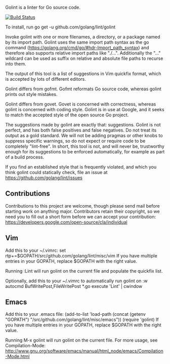 Golint is a linter for Go source code.

[![Build Status](https://travis-ci.org/golang/lint.svg?branch=master)](https://travis-ci.org/golang/lint)

To install, run
  go get -u github.com/golang/lint/golint

Invoke golint with one or more filenames, a directory, or a package named
by its import path. Golint uses the same import path syntax as the go
command (https://golang.org/cmd/go/#hdr-Import_path_syntax) and therefore
also supports relative import paths like "./...". Additionally the "..."
wildcard can be used as suffix on relative and absolute file paths to recurse
into them.

The output of this tool is a list of suggestions in Vim quickfix format,
which is accepted by lots of different editors.

Golint differs from gofmt. Gofmt reformats Go source code, whereas
golint prints out style mistakes.

Golint differs from govet. Govet is concerned with correctness, whereas
golint is concerned with coding style. Golint is in use at Google, and it
seeks to match the accepted style of the open source Go project.

The suggestions made by golint are exactly that: suggestions.
Golint is not perfect, and has both false positives and false negatives.
Do not treat its output as a gold standard. We will not be adding pragmas
or other knobs to suppress specific warnings, so do not expect or require
code to be completely "lint-free".
In short, this tool is not, and will never be, trustworthy enough for its
suggestions to be enforced automatically, for example as part of a build process.

If you find an established style that is frequently violated, and which
you think golint could statically check, file an issue at
  https://github.com/golang/lint/issues


Contributions
-------------
Contributions to this project are welcome, though please send mail before
starting work on anything major. Contributors retain their copyright, so we
need you to fill out a short form before we can accept your contribution:
  https://developers.google.com/open-source/cla/individual


Vim
---
Add this to your ~/.vimrc:
  set rtp+=$GOPATH/src/github.com/golang/lint/misc/vim
If you have multiple entries in your GOPATH, replace $GOPATH with the right value.

Running :Lint will run golint on the current file and populate the quickfix list.

Optionally, add this to your ~/.vimrc to automatically run golint on :w
  autocmd BufWritePost,FileWritePost *.go execute 'Lint' | cwindow


Emacs
-----
Add this to your .emacs file:
  (add-to-list 'load-path (concat (getenv "GOPATH")  "/src/github.com/golang/lint/misc/emacs"))
  (require 'golint)
If you have multiple entries in your GOPATH, replace $GOPATH with the right value.

Running M-x golint will run golint on the current file.
For more usage, see Compilation-Mode:
  http://www.gnu.org/software/emacs/manual/html_node/emacs/Compilation-Mode.html
